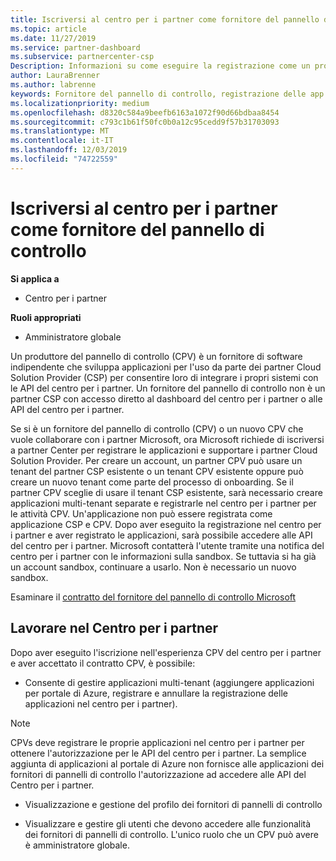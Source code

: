 ```yaml
---
title: Iscriversi al centro per i partner come fornitore del pannello di controllo | Centro per i partner
ms.topic: article
ms.date: 11/27/2019
ms.service: partner-dashboard
ms.subservice: partnercenter-csp
Description: Informazioni su come eseguire la registrazione come un produttore del pannello di controllo (CPV) nel centro per i partner.
author: LauraBrenner
ms.author: labrenne
keywords: Fornitore del pannello di controllo, registrazione delle app CPV, gestione delle app CPV
ms.localizationpriority: medium
ms.openlocfilehash: d8320c584a9beefb6163a1072f90d66bdbaa8454
ms.sourcegitcommit: c793c1b61f50fc0b0a12c95cedd9f57b31703093
ms.translationtype: MT
ms.contentlocale: it-IT
ms.lasthandoff: 12/03/2019
ms.locfileid: "74722559"
---
```

# <a name="enroll-in-partner-center-as-a-control-panel-vendor"></a>Iscriversi al centro per i partner come fornitore del pannello di controllo

**Si applica a**

- Centro per i partner

**Ruoli appropriati**

- Amministratore globale

Un produttore del pannello di controllo (CPV) è un fornitore di software indipendente che sviluppa applicazioni per l'uso da parte dei partner Cloud Solution Provider (CSP) per consentire loro di integrare i propri sistemi con le API del centro per i partner. Un fornitore del pannello di controllo non è un partner CSP con accesso diretto al dashboard del centro per i partner o alle API del centro per i partner.

Se si è un fornitore del pannello di controllo (CPV) o un nuovo CPV che vuole collaborare con i partner Microsoft, ora Microsoft richiede di iscriversi a partner Center per registrare le applicazioni e supportare i partner Cloud Solution Provider. Per creare un account, un partner CPV può usare un tenant del partner CSP esistente o un tenant CPV esistente oppure può creare un nuovo tenant come parte del processo di onboarding. Se il partner CPV sceglie di usare il tenant CSP esistente, sarà necessario creare applicazioni multi-tenant separate e registrarle nel centro per i partner per le attività CPV. Un'applicazione non può essere registrata come applicazione CSP e CPV. Dopo aver eseguito la registrazione nel centro per i partner e aver registrato le applicazioni, sarà possibile accedere alle API del centro per i partner.  Microsoft contatterà l'utente tramite una notifica del centro per i partner con le informazioni sulla sandbox. Se tuttavia si ha già un account sandbox, continuare a usarlo. Non è necessario un nuovo sandbox.   

Esaminare il [contratto del fornitore del pannello di controllo Microsoft](https://go.microsoft.com/fwlink/?linkid=2055198)


## <a name="working-in-partner-center"></a>Lavorare nel Centro per i partner
Dopo aver eseguito l'iscrizione nell'esperienza CPV del centro per i partner e aver accettato il contratto CPV, è possibile:

- Consente di gestire applicazioni multi-tenant (aggiungere applicazioni per portale di Azure, registrare e annullare la registrazione delle applicazioni nel centro per i partner).

>[!Note] 
>CPVs deve registrare le proprie applicazioni nel centro per i partner per ottenere l'autorizzazione per le API del centro per i partner. La semplice aggiunta di applicazioni al portale di Azure non fornisce alle applicazioni dei fornitori di pannelli di controllo l'autorizzazione ad accedere alle API del Centro per i partner. 

- Visualizzazione e gestione del profilo dei fornitori di pannelli di controllo 

- Visualizzare e gestire gli utenti che devono accedere alle funzionalità dei fornitori di pannelli di controllo. L'unico ruolo che un CPV può avere è amministratore globale.


